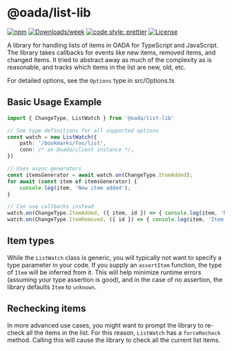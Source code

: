 # @oada/list-lib

[![npm](https://img.shields.io/npm/v/@oada/list-lib)](https://www.npmjs.com/package/@oada/list-lib)
[![Downloads/week](https://img.shields.io/npm/dw/@oada/list-lib.svg)](https://npmjs.org/package/@oada/list-lib)
[![code style: prettier](https://img.shields.io/badge/code_style-prettier-ff69b4.svg)](https://github.com/prettier/prettier)
[![License](https://img.shields.io/github/license/OADA/client)](LICENSE)

A library for handling lists of items in OADA for TypeScript and JavaScript.
The library takes callbacks for events like
new items, removed items, and changed items.
It tried to abstract away as much of the complexity as is reasonable,
and tracks which items in the list are new, old, etc.

For detailed options, see the `Options` type in src/Options.ts

## Basic Usage Example

```typescript
import { ChangeType, ListWatch } from '@oada/list-lib'

// See type definitions for all supported options
const watch = new ListWatch({
    path: '/bookmarks/foo/list',
    conn: /* an @oada/client instance */,
})

// Uses async generators
const itemsGenerator = await watch.on(ChangeType.ItemAdded);
for await (const item of itemsGenerator) {
    console.log(item, 'New item added');
}

// Can use callbacks instead
watch.on(ChangeType.ItemAdded, ({ item, id }) => { console.log(item, 'New list item') });
watch.on(ChangeType.ItemRemoved, ({ id }) => { console.log(item, 'Item removed') },
```

## Item types

While the `ListWatch` class is generic,
you will typically not want to specify a type parameter in your code.
If you supply an `assertItem` function,
the type of `Item` will be inferred from it.
This will help minimize runtime errors
(assuming your type assertion is good),
and in the case of no assertion, the library defaults `Item` to `unknown`.

## Rechecking items

In more advanced use cases, you might want to prompt the library to re-check
all the items in the list.
For this reason, `ListWatch` has a `forceRecheck` method.
Calling this will cause the library to check all the current list items.
